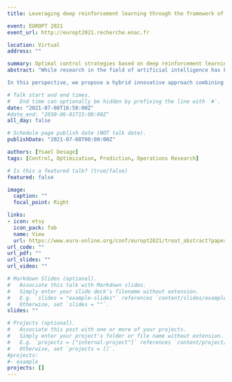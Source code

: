 ```yaml
---
title: Leveraging deep reinforcement learning through the framework of operations research

event: EUROPT 2021
event_url: http://europt2021.recherche.enac.fr

location: Virtual
address: ""

summary: Optimal control strategies based on deep reinforcement learning and operations research.
abstract: "While research in the field of artificial intelligence has been booming in recent year, especially in the field of machine learning, most applications are still in their infancy.

In this perspective, we propose a hybrid innovative approach combining the performance and neologism of deep reinforcement learning with the reliable empirical and proven application framework of classical operations research. More concretely, we detail the proposed methodology before presenting the results on different problems and sub instances related to the power grid and the optimization of its actors."

# Talk start and end times.
#   End time can optionally be hidden by prefixing the line with `#`.
date: "2021-07-08T16:50:00Z"
#date_end: "2030-06-01T15:00:00Z"
all_day: false

# Schedule page publish date (NOT talk date).
publishDate: "2021-07-08T00:00:00Z"

authors: [Ysael Desage]
tags: [Control, Optimization, Prediction, Operations Research]

# Is this a featured talk? (true/false)
featured: false

image:
  caption: ""
  focal_point: Right

links:
- icon: etsy
  icon_pack: fab
  name: View
  url: https://www.euro-online.org/conf/europt2021/treat_abstract?paperid=396
url_code: ""
url_pdf: ""
url_slides: ""
url_video: ""

# Markdown Slides (optional).
#   Associate this talk with Markdown slides.
#   Simply enter your slide deck's filename without extension.
#   E.g. `slides = "example-slides"` references `content/slides/example-slides.md`.
#   Otherwise, set `slides = ""`.
slides: ""

# Projects (optional).
#   Associate this post with one or more of your projects.
#   Simply enter your project's folder or file name without extension.
#   E.g. `projects = ["internal-project"]` references `content/project/deep-learning/index.md`.
#   Otherwise, set `projects = []`.
#projects:
#- example
projects: []
---
```

